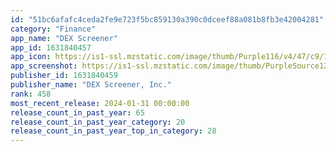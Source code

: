 ```yaml
---
id: "51bc6afafc4ceda2fe9e723f5bc859130a390c0dceef88a081b8fb3e42004281"
category: "Finance"
app_name: "DEX Screener"
app_id: 1631840457
app_icon: https://is1-ssl.mzstatic.com/image/thumb/Purple116/v4/47/c9/13/47c9138e-e480-a4e2-e9ac-a3da5fc5dc65/AppIcon-Production-0-0-1x_U007emarketing-0-10-0-85-220.png/1024x1024bb.png
app_screenshot: https://is1-ssl.mzstatic.com/image/thumb/PurpleSource126/v4/ac/9e/a9/ac9ea9c3-cfad-a199-34b0-16426c4c3c0b/a1c12eb8-df5f-4d02-bf98-a700db77ec56_DS_1.jpeg/1284x2778bb.png
publisher_id: 1631840459
publisher_name: "DEX Screener, Inc."
rank: 458
most_recent_release: 2024-01-31 00:00:00
release_count_in_past_year: 65
release_count_in_past_year_category: 20
release_count_in_past_year_top_in_category: 28
---
```

